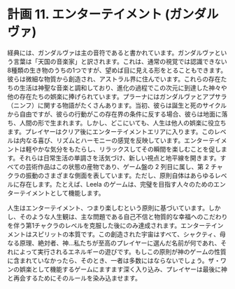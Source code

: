 # 計画 11. エンターテイメント (ガンダルヴァ)

経典には、ガンダルヴァは主の音符であると書かれています。ガンダルヴァという言葉は「天国の音楽家」と訳されます。これは、通常の視覚では認識できない8種類の生き物のうちの1つですが、望めば目に見える形をとることもできます。彼らは微細な物質から創造され、アストラル界に住んでいます。これらの存在たちの生活は神聖な音楽と調和しており、進化の過程でこの次元に到達した神々や他の存在たちの娯楽に捧げられています。プラーナにはガンダルヴァとアプサラ（ニンフ）に関する物語がたくさんあります。当初、彼らは誕生と死のサイクルから自由ですが、彼らの行動がこの存在界の条件に反する場合、彼らは地面に落ち、人間の形で生まれます。しかし、どこにいても、人生は他人の娯楽に役立ちます。プレイヤーはクリア後にエンターテイメントエリアに入ります。このレベルは内なる喜び、リズムとハーモニーの感覚を反映しています。エンターテイメントは軽やかな気分をもたらし、リラックスしてその瞬間を楽しむことを促します。それらは日常生活の単調さを活気づけ、新しい視点と地平線を開きます。すべての芸術作品はこの状態の産物であり、ゲーム盤の 2 列目に属し、第 2 チャクラの振動のさまざまな側面を表しています。ただし、原則自体はあらゆるレベルに存在します。たとえば、Leela のゲームは、完璧を目指す人々のためのエンターテイメントとして機能します。

人生はエンターテイメント、つまり楽しむという原則に基づいています。しかし、そのような人生観は、主な問題である自己不信と物質的な幸福へのこだわりを伴う第1チャクラのレベルを克服した後にのみ達成されます。エンターテインメントはスピリットの本質です。この創造された宇宙はすべて、シャクティ、母なる原理、絶対者、神...私たちが至高のプレイヤーに選んだ名前が何であれ、それによって実行されるエネルギーの遊びです。もしこの原則が神のゲームの性質に含まれていなかったら、そのとき、一者は多数にはならないでしょう。ザ・ワンの娯楽として機能するゲームにますます深く入り込み、プレイヤーは最後に神と再会するためにそのルールを染み込ませます。
